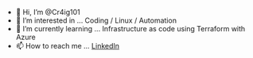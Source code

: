 - 👋 Hi, I’m @Cr4ig101
- 👀 I’m interested in ... Coding / Linux / Automation 
- 🌱 I’m currently learning ... Infrastructure as code using Terraform with Azure 
- 📫 How to reach me ... <a href="https://linkedin.com/in/craig-hislop/" Target="_blank">LinkedIn</a>

<!---
Cr4ig101/Cr4ig101 is a ✨ special ✨ repository because its `README.md` (this file) appears on your GitHub profile.
You can click the Preview link to take a look at your changes.
--->
